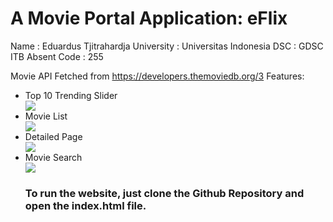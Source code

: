 <h1>A Movie Portal Application: eFlix</h1>
Name              : Eduardus Tjitrahardja
University        : Universitas Indonesia
DSC               : GDSC ITB
Absent Code       : 255

Movie API Fetched from https://developers.themoviedb.org/3
Features:
<ul>
  <li>Top 10 Trending Slider</li>
    <img src="https://user-images.githubusercontent.com/69960893/137762672-3a00922f-c485-4a56-945d-86add4c60071.gif" />
  <li>Movie List</li>
    <img src="https://user-images.githubusercontent.com/69960893/137763373-5c2439dc-4f1c-4b64-9d53-6ca4e04b26b3.gif" />
  <li>Detailed Page</li>
    <img src="https://user-images.githubusercontent.com/69960893/137765065-10fda36f-b852-45f7-8e65-f669516579c2.gif" />
  <li>Movie Search</li>
    <img src="https://user-images.githubusercontent.com/69960893/137766099-8ba1aec7-207e-4723-94aa-4f99c1199014.gif" />
<h3>To run the website, just clone the Github Repository and open the index.html file.</h3>
